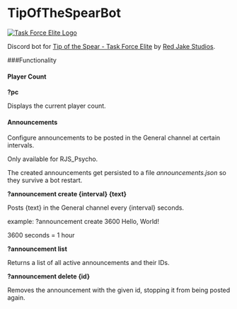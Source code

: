 # TipOfTheSpearBot

[![Task Force Elite Logo](https://content.invisioncic.com/f299184/monthly_2020_05/Logo_Force_TSTFE.png.ce5720e9c45f10b2776bd2e38d5e7e36.png)](https://www.taskforceelite.com/)

Discord bot for [Tip of the Spear - Task Force Elite](https://www.taskforceelite.com/) by [Red Jake Studios](https://redjake.com/).

###Functionality

#### Player Count
**?pc**

Displays the current player count.

#### Announcements

Configure announcements to be posted in the General channel at certain intervals.

Only available for RJS_Psycho.

The created announcements get persisted to a file *announcements.json* so they survive a bot restart.

**?announcement create {interval} {text}**

Posts {text} in the General channel every {interval} seconds.

example: ?announcement create 3600 Hello, World!

3600 seconds = 1 hour

**?announcement list**

Returns a list of all active announcements and their IDs.

**?announcement delete {id}**

Removes the announcement with the given id, stopping it from being posted again.
